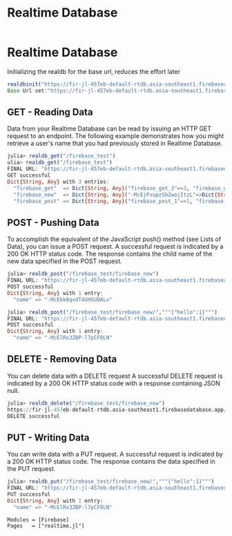 # Realtime Database


```@index
```
# Realtime Database

Initializing the realdb for the base url, reduces the effort later
```julia
realdbinit("https://fir-jl-457eb-default-rtdb.asia-southeast1.firebasedatabase.app")
Base Url set:"https://fir-jl-457eb-default-rtdb.asia-southeast1.firebasedatabase.app"
```

## GET - Reading Data
Data from your Realtime Database can be read by issuing an HTTP GET request to an endpoint. The following example demonstrates how you might retrieve a user's name that you had previously stored in Realtime Database.

```julia
julia> realdb_get("/firebase_test")
ulia> realdb_get("/firebase_test")
FINAL URL: "https://fir-jl-457eb-default-rtdb.asia-southeast1.firebasedatabase.app/firebase_test.json"
GET successful
Dict{String, Any} with 3 entries:
  "firebase_get"  => Dict{String, Any}("firebase_get_3"=>3, "firebase_get_2"=>2, "firebase_get_1"=>1)
  "firebase_new"  => Dict{String, Any}("-McEjFxupzSbZwojItzL"=>Dict{String, Any}("name"=>"real_db_test"), "-McEjCHubimhfipKm2yo"=>Dict{String, Any}("name"=>"real_db_test"), "-McEjNy8-8VjqSH3P8dO"=>Dict{String, Any}…
  "firebase_post" => Dict{String, Any}("firebase_post_1"=>1, "firebase_post_3"=>3, "firebase_post_2"=>2, "input"=>Dict{String, Any}("-McEQ7vGcvji7Myab182"=>Dict{String, Any}("stockAmount"=>350, "price"=>"7.5 TL", "…

```

## POST - Pushing Data
To accomplish the equivalent of the JavaScript push() method (see Lists of Data), you can issue a POST request.
A successful request is indicated by a 200 OK HTTP status code. The response contains the child name of the new data specified in the POST request.

```julia
julia> realdb_post("/firebase_test/firebase_new")
FINAL URL: "https://fir-jl-457eb-default-rtdb.asia-southeast1.firebasedatabase.app/firebase_test/firebase_new.json"
POST successful
Dict{String, Any} with 1 entry:
  "name" => "-McEkk8qvdT4UHSUQALx"

julia> realdb_post("/firebase_test/firebase_new/","""{"hello":1}""")
FINAL URL: "https://fir-jl-457eb-default-rtdb.asia-southeast1.firebasedatabase.app/firebase_test/firebase_new.json"
POST successful
Dict{String, Any} with 1 entry:
  "name" => "-McElRx3ZBP-l7pCF0LN"
```

## DELETE - Removing Data
You can delete data with a DELETE request
A successful DELETE request is indicated by a 200 OK HTTP status code with a response containing JSON null.

```julia
julia> realdb_delete("/firebase_test/firebase_new")
https://fir-jl-457eb-default-rtdb.asia-southeast1.firebasedatabase.app/firebase_test/firebase_new.json
DELETE successful
```

## PUT - Writing Data
You can write data with a PUT request.
A successful request is indicated by a 200 OK HTTP status code. The response contains the data specified in the PUT request.

```julia
julia> realdb_put("/firebase_test/firebase_new/","""{"hello":1}""")
FINAL URL: "https://fir-jl-457eb-default-rtdb.asia-southeast1.firebasedatabase.app/firebase_test/firebase_new.json"
PUT successful
Dict{String, Any} with 1 entry:
  "name" => "-McElRx3ZBP-l7pCF0LN"
```

```@autodocs
Modules = [Firebase]
Pages   = ["realtime.jl"]
```